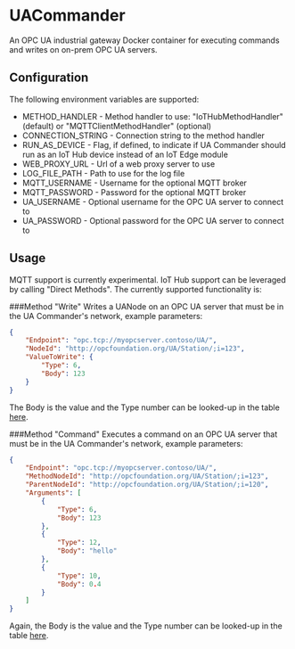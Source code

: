 # UACommander
An OPC UA industrial gateway Docker container for executing commands and writes on on-prem OPC UA servers.

## Configuration
The following environment variables are supported:
* METHOD_HANDLER - Method handler to use: "IoTHubMethodHandler" (default) or "MQTTClientMethodHandler" (optional)
* CONNECTION_STRING - Connection string to the method handler
* RUN_AS_DEVICE - Flag, if defined, to indicate if UA Commander should run as an IoT Hub device instead of an IoT Edge module
* WEB_PROXY_URL - Url of a web proxy server to use
* LOG_FILE_PATH - Path to use for the log file
* MQTT_USERNAME - Username for the optional MQTT broker
* MQTT_PASSWORD - Password for the optional MQTT broker
* UA_USERNAME - Optional username for the OPC UA server to connect to
* UA_PASSWORD - Optional password for the OPC UA server to connect to

## Usage
MQTT support is currently experimental. IoT Hub support can be leveraged by calling "Direct Methods". The currently supported functionality is:

###Method "Write"
Writes a UANode on an OPC UA server that must be in the UA Commander's network, example parameters:
```json
{
	"Endpoint": "opc.tcp://myopcserver.contoso/UA/",
    "NodeId": "http://opcfoundation.org/UA/Station/;i=123",
    "ValueToWrite": {
        "Type": 6,
        "Body": 123
    }
}
```
The Body is the value and the Type number can be looked-up in the table [here](https://reference.opcfoundation.org/v104/Core/docs/Part6/5.1.2/).

###Method "Command"
Executes a command on an OPC UA server that must be in the UA Commander's network, example parameters:
```json
{
	"Endpoint": "opc.tcp://myopcserver.contoso/UA/",
    "MethodNodeId": "http://opcfoundation.org/UA/Station/;i=123",
    "ParentNodeId": "http://opcfoundation.org/UA/Station/;i=120",
    "Arguments": [
        {
            "Type": 6,
            "Body": 123
        },
        {
            "Type": 12,
            "Body": "hello"
        },
        {
            "Type": 10,
            "Body": 0.4
        }
    ]
}
```
Again, the Body is the value and the Type number can be looked-up in the table [here](https://reference.opcfoundation.org/v104/Core/docs/Part6/5.1.2/).
